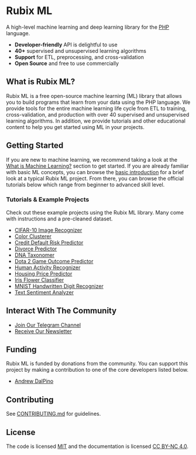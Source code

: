 # Rubix ML

A high-level machine learning and deep learning library for the [PHP](https://php.net) language.

- **Developer-friendly** API is delightful to use
- **40+** supervised and unsupervised learning algorithms
- **Support** for ETL, preprocessing, and cross-validation
- **Open Source** and free to use commercially

## What is Rubix ML?
Rubix ML is a free open-source machine learning (ML) library that allows you to build programs that learn from your data using the PHP language. We provide tools for the entire machine learning life cycle from ETL to training, cross-validation, and production with over 40 supervised and unsupervised learning algorithms. In addition, we provide tutorials and other educational content to help you get started using ML in your projects.

## Getting Started
If you are new to machine learning, we recommend taking a look at the [What is Machine Learning?](what-is-machine-learning.md) section to get started. If you are already familiar with basic ML concepts, you can browse the [basic introduction](basic-introduction.md) for a brief look at a typical Rubix ML project. From there, you can browse the official tutorials below which range from beginner to advanced skill level.

### Tutorials & Example Projects
Check out these example projects using the Rubix ML library. Many come with instructions and a pre-cleaned dataset.

- [CIFAR-10 Image Recognizer](https://github.com/RubixML/CIFAR-10)
- [Color Clusterer](https://github.com/RubixML/Colors)
- [Credit Default Risk Predictor](https://github.com/RubixML/Credit)
- [Divorce Predictor](https://github.com/RubixML/Divorce)
- [DNA Taxonomer](https://github.com/RubixML/DNA)
- [Dota 2 Game Outcome Predictor](https://github.com/RubixML/Dota2)
- [Human Activity Recognizer](https://github.com/RubixML/HAR)
- [Housing Price Predictor](https://github.com/RubixML/Housing)
- [Iris Flower Classifier](https://github.com/RubixML/Iris)
- [MNIST Handwritten Digit Recognizer](https://github.com/RubixML/MNIST)
- [Text Sentiment Analyzer](https://github.com/RubixML/Sentiment)

## Interact With The Community

- [Join Our Telegram Channel](https://t.me/RubixML)
- [Receive Our Newsletter](https://rubixml.com/#get-notified)

## Funding
Rubix ML is funded by donations from the community. You can support this project by making a contribution to one of the core developers listed below.

- [Andrew DalPino](https://github.com/sponsors/andrewdalpino)

## Contributing
See [CONTRIBUTING.md](https://github.com/RubixML/ML/blob/master/CONTRIBUTING.md) for guidelines.

## License
The code is licensed [MIT](https://github.com/RubixML/ML/blob/master/LICENSE.md) and the documentation is licensed [CC BY-NC 4.0](https://creativecommons.org/licenses/by-nc/4.0/).
